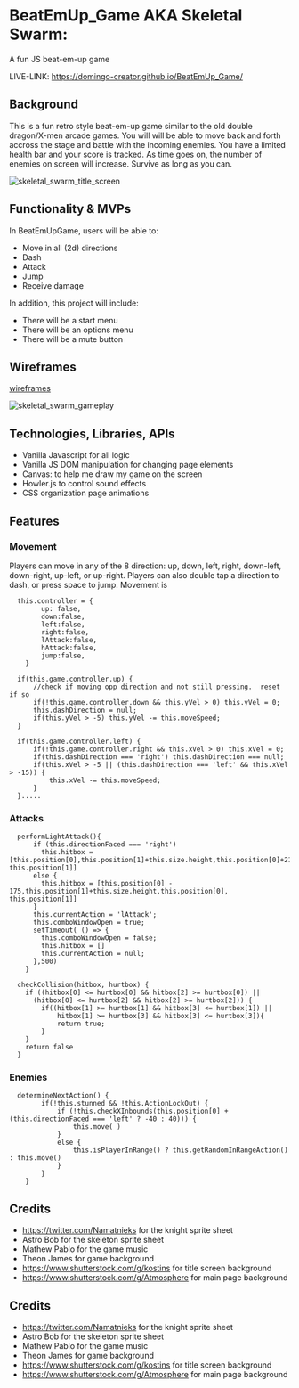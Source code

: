 # BeatEmUp_Game AKA Skeletal Swarm:
A fun JS beat-em-up game

LIVE-LINK: https://domingo-creator.github.io/BeatEmUp_Game/

## Background 
  This is a fun retro style beat-em-up game similar to the old double dragon/X-men arcade games. You will will be able to move back and forth accross the stage and battle with the incoming enemies. You have a limited health bar and your score is tracked.  As time goes on, the number of enemies on screen will increase.  Survive as long as you can.

![skeletal_swarm_title_screen](https://user-images.githubusercontent.com/59151493/166077190-6fa64f73-3e55-4e82-988d-2a7017e7d592.gif)

## Functionality & MVPs
In BeatEmUpGame, users will be able to:

+ Move in all (2d) directions
+ Dash
+ Attack
+ Jump
+ Receive damage



In addition, this project will include: 

+ There will be a start menu 
+ There will be an options menu
+ There will be a mute button



## Wireframes
[wireframes](https://wireframe.cc/i5caUj)



![skeletal_swarm_gameplay](https://user-images.githubusercontent.com/59151493/166077172-8dfca8da-06fb-4553-8378-3fca5e475b35.gif)



## Technologies, Libraries, APIs 
+ Vanilla Javascript for all logic
+ Vanilla JS DOM manipulation for changing page elements
+ Canvas: to help me draw my game on the screen 
+ Howler.js to control sound effects
+ CSS organization page animations


## Features

### Movement
Players can move in any of the 8 direction: up, down, left, right, down-left, down-right, up-left, or up-right.
Players can also double tap a direction to dash, or press space to jump.  Movement is 

```
  this.controller = {
        up: false,
        down:false,
        left:false,
        right:false,
        lAttack:false,
        hAttack:false,
        jump:false,
    }
```

```             
  if(this.game.controller.up) {
      //check if moving opp direction and not still pressing.  reset if so
      if(!this.game.controller.down && this.yVel > 0) this.yVel = 0;
      this.dashDirection = null;
      if(this.yVel > -5) this.yVel -= this.moveSpeed;
  }

  if(this.game.controller.left) {
      if(!this.game.controller.right && this.xVel > 0) this.xVel = 0;
      if(this.dashDirection === 'right') this.dashDirection === null;
      if(this.xVel > -5 || (this.dashDirection === 'left' && this.xVel > -15)) {
          this.xVel -= this.moveSpeed;
      } 
  }.....
```

### Attacks
```
  performLightAttack(){
      if (this.directionFaced === 'right')
        this.hitbox = [this.position[0],this.position[1]+this.size.height,this.position[0]+215, this.position[1]]
      else {
        this.hitbox = [this.position[0] - 175,this.position[1]+this.size.height,this.position[0], this.position[1]]
      }
      this.currentAction = 'lAttack';
      this.comboWindowOpen = true;
      setTimeout( () => {
        this.comboWindowOpen = false;
        this.hitbox = []
        this.currentAction = null;
      },500)
    }
```
```
  checkCollision(hitbox, hurtbox) {
    if ((hitbox[0] <= hurtbox[0] && hitbox[2] >= hurtbox[0]) ||
      (hitbox[0] <= hurtbox[2] && hitbox[2] >= hurtbox[2])) {
        if((hitbox[1] >= hurtbox[1] && hitbox[3] <= hurtbox[1]) ||
            hitbox[1] >= hurtbox[3] && hitbox[3] <= hurtbox[3]){
            return true;
        }
    } 
    return false
  }
```

### Enemies
```
  determineNextAction() {
        if(!this.stunned && !this.ActionLockOut) {
            if (!this.checkXInbounds(this.position[0] + (this.directionFaced === 'left' ? -40 : 40))) {
                this.move( )
            }
            else {
                this.isPlayerInRange() ? this.getRandomInRangeAction() : this.move()    
            }
        }
    }
```




## Credits
+ https://twitter.com/Namatnieks for the knight sprite sheet
+ Astro Bob for the skeleton sprite sheet
+ Mathew Pablo for the game music
+ Theon James for game background
+ https://www.shutterstock.com/g/kostins for title screen background
+ https://www.shutterstock.com/g/Atmosphere for main page background





## Credits
+ https://twitter.com/Namatnieks for the knight sprite sheet
+ Astro Bob for the skeleton sprite sheet
+ Mathew Pablo for the game music
+ Theon James for game background
+ https://www.shutterstock.com/g/kostins for title screen background
+ https://www.shutterstock.com/g/Atmosphere for main page background
